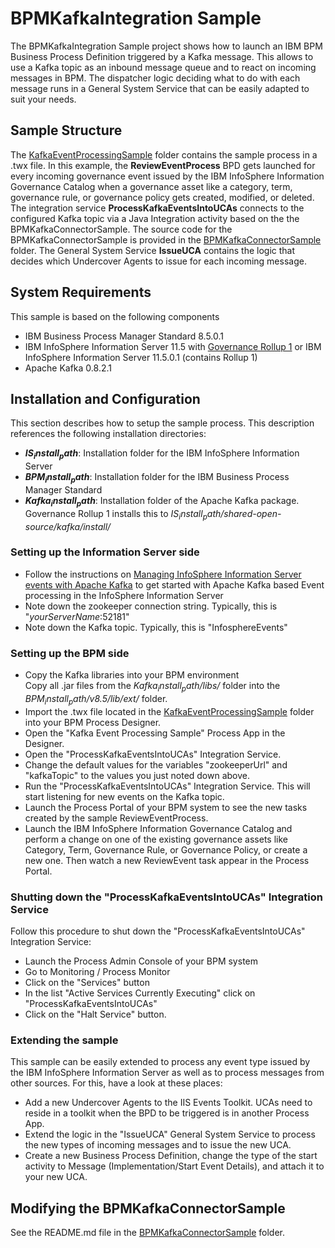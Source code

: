 # BPMKafkaIntegration Sample
The BPMKafkaIntegration Sample project shows how to launch an IBM BPM Business Process Definition
triggered by a Kafka message. This allows to use a Kafka topic as an inbound message queue and to react on 
incoming messages in BPM. The dispatcher logic deciding what to do with each message runs in a
General System Service that can be easily adapted to suit your needs.

## Sample Structure
The [KafkaEventProcessingSample](KafkaEventProcessingSample) folder contains
the sample process in a .twx file. In this example, the **ReviewEventProcess** BPD gets launched for every incoming
governance event issued by the IBM InfoSphere Information Governance Catalog when a governance asset like a
category, term, governance rule, or governance policy gets created, modified, or deleted. The integration service 
**ProcessKafkaEventsIntoUCAs** connects to the configured Kafka topic via a Java Integration activity based on the
the BPMKafkaConnectorSample. The source code for the BPMKafkaConnectorSample is provided in the 
[BPMKafkaConnectorSample](BPMKafkaConnectorSample) folder. The General System Service **IssueUCA** contains the logic
that decides which Undercover Agents to issue for each incoming message.

## System Requirements
This sample is based on the following components
* IBM Business Process Manager Standard 8.5.0.1
* IBM InfoSphere Information Server 11.5 with [Governance Rollup 1](http://www-01.ibm.com/support/docview.wss?uid=swg24041824) or IBM InfoSphere Information Server 11.5.0.1 (contains Rollup 1)
* Apache Kafka 0.8.2.1

## Installation and Configuration
This section describes how to setup the sample process. This description references the following installation directories:
* **$IS_install_path$**: Installation folder for the IBM InfoSphere Information Server
* **$BPM_install_path$**: Installation folder for the IBM Business Process Manager Standard
* **$Kafka_install_path$**: Installation folder of the Apache Kafka package. Governance Rollup 1 installs this to *$IS_install_path$/shared-open-source/kafka/install/*

### Setting up the Information Server side
* Follow the instructions on [Managing InfoSphere Information Server events with Apache Kafka](http://www-01.ibm.com/support/docview.wss?uid=swg21977431) to get started with Apache Kafka based Event processing in the InfoSphere Information Server
* Note down the zookeeper connection string. Typically, this is "$yourServerName$:52181"
* Note down the Kafka topic. Typically, this is "InfosphereEvents"

### Setting up the BPM side
* Copy the Kafka libraries into your BPM environment  
  Copy all .jar files from the *$Kafka_install_path$/libs/* folder into the *$BPM_install_path$/v8.5/lib/ext/* folder.
* Import the .twx file located in the [KafkaEventProcessingSample](KafkaEventProcessingSample) folder into your BPM Process Designer.
* Open the "Kafka Event Processing Sample" Process App in the Designer.
* Open the "ProcessKafkaEventsIntoUCAs" Integration Service.
* Change the default values for the variables "zookeeperUrl" and "kafkaTopic" to the values you just noted down above.
* Run the "ProcessKafkaEventsIntoUCAs" Integration Service. This will start listening for new events on the Kafka topic.
* Launch the Process Portal of your BPM system to see the new tasks created by the sample ReviewEventProcess.
* Launch the IBM InfoSphere Information Governance Catalog and perform a change on one of the existing governance assets like Category, Term, Governance Rule, or Governance Policy, or create a new one. Then watch a new ReviewEvent task appear in the Process Portal.

### Shutting down the "ProcessKafkaEventsIntoUCAs" Integration Service
Follow this procedure to shut down the "ProcessKafkaEventsIntoUCAs" Integration Service:
* Launch the Process Admin Console of your BPM system
* Go to Monitoring / Process Monitor
* Click on the "Services" button
* In the list "Active Services Currently Executing" click on "ProcessKafkaEventsIntoUCAs"
* Click on the "Halt Service" button.
 
### Extending the sample
This sample can be easily extended to process any event type issued by the IBM InfoSphere Information Server as well as to process messages from other sources. For this, have a look at these places:
* Add a new Undercover Agents to the IIS Events Toolkit. UCAs need to reside in a toolkit when the BPD to be triggered is in another Process App.
* Extend the logic in the "IssueUCA" General System Service to process the new types of incoming messages and to issue the new UCA.
* Create a new Business Process Definition, change the type of the start activity to Message (Implementation/Start Event Details), and attach it to your new UCA.


## Modifying the BPMKafkaConnectorSample
See the README.md file in the [BPMKafkaConnectorSample](BPMKafkaConnectorSample) folder.
